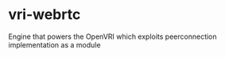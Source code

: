 # vri-webrtc
Engine that powers the OpenVRI which exploits peerconnection implementation as a module
